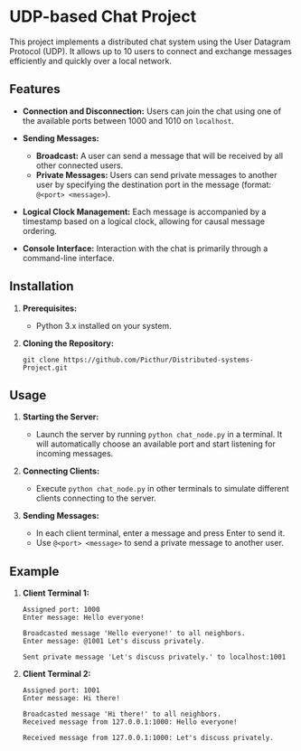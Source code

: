 # UDP-based Chat Project

This project implements a distributed chat system using the User Datagram Protocol (UDP). It allows up to 10 users to connect and exchange messages efficiently and quickly over a local network.

## Features

- **Connection and Disconnection:**
  Users can join the chat using one of the available ports between 1000 and 1010 on `localhost`.

- **Sending Messages:**
  - **Broadcast:**
    A user can send a message that will be received by all other connected users.
  - **Private Messages:**
    Users can send private messages to another user by specifying the destination port in the message (format: `@<port> <message>`).

- **Logical Clock Management:**
  Each message is accompanied by a timestamp based on a logical clock, allowing for causal message ordering.

- **Console Interface:**
  Interaction with the chat is primarily through a command-line interface.

## Installation

1. **Prerequisites:**
   - Python 3.x installed on your system.

2. **Cloning the Repository:**
   ```
   git clone https://github.com/Picthur/Distributed-systems-Project.git
   ```


## Usage

1. **Starting the Server:**
   - Launch the server by running `python chat_node.py` in a terminal. It will automatically choose an available port and start listening for incoming messages.

2. **Connecting Clients:**
   - Execute `python chat_node.py` in other terminals to simulate different clients connecting to the server.

3. **Sending Messages:**
   - In each client terminal, enter a message and press Enter to send it.
   - Use `@<port> <message>` to send a private message to another user.

## Example

1. **Client Terminal 1:**
   ```
   Assigned port: 1000
   Enter message: Hello everyone!
   
   Broadcasted message 'Hello everyone!' to all neighbors.
   Enter message: @1001 Let's discuss privately.
   
   Sent private message 'Let's discuss privately.' to localhost:1001
   ```

2. **Client Terminal 2:**
   ```
   Assigned port: 1001
   Enter message: Hi there!
   
   Broadcasted message 'Hi there!' to all neighbors.
   Received message from 127.0.0.1:1000: Hello everyone!
   
   Received message from 127.0.0.1:1000: Let's discuss privately.
   ```
